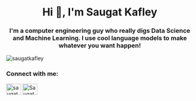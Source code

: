 <h1 align="center">Hi 👋, I'm Saugat Kafley</h1>
<h3 align="center">I'm a computer engineering guy who really digs Data Science and Machine Learning. I use cool language models to make whatever you want happen!</h3>

<p align="left"> <img src="https://komarev.com/ghpvc/?username=saugatkafley&label=Profile%20views&color=0e75b6&style=flat" alt="saugatkafley" /> </p>

<h3 align="left">Connect with me:</h3>
<p align="left">
<a href="https://kaggle.com/saugatkafley" target="blank"><img align="center" src="https://raw.githubusercontent.com/rahuldkjain/github-profile-readme-generator/master/src/images/icons/Social/kaggle.svg" alt="saugatkafley" height="30" width="40" /></a>
<a href="https://huggingface.co/Saugatkafley" target="blank"><img align="center" src="https://avatars.githubusercontent.com/u/25720743?s=200&v=4" alt="Saugatkafley-HF" height="30" width="40"></a>
</p>
